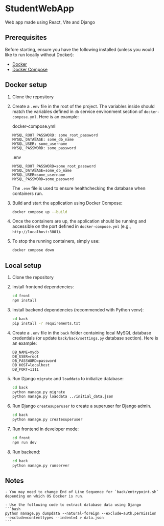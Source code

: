 # StudentWebApp

Web app made using React, Vite and Django

## Prerequisites

Before starting, ensure you have the following installed (unless you would like to run locally without Docker):

- [Docker](https://docs.docker.com/get-docker/)
- [Docker Compose](https://docs.docker.com/compose/install/)

## Docker setup

1. Clone the repository

2. Create a `.env` file in the root of the project. The variables inside should match the variables defined in `db` service environment section of `docker-compose.yml`. Here is an example:

    docker-compose.yml
    ```
    MYSQL_ROOT_PASSWORD: some_root_password
    MYSQL_DATABASE: some_db_name
    MYSQL_USER: some_username
    MYSQL_PASSWORD: some_password
    ```

    .env
    ```
    MYSQL_ROOT_PASSWORD=some_root_password
    MYSQL_DATABASE=some_db_name
    MYSQL_USER=some_username
    MYSQL_PASSWORD=some_password
    ```

    The `.env` file is used to ensure healthchecking the database when containers run.

3. Build and start the application using Docker Compose:

    ```bash
    docker compose up --build
    ```

4. Once the containers are up, the application should be running and accessible on the port defined in `docker-compose.yml` (e.g., `http://localhost:3001`).

5. To stop the running containers, simply use:

    ```bash
    docker compose down
    ```

## Local setup

1. Clone the repository

2. Install frontend dependencies:

    ```bash
    cd front
    npm install
    ```

3. Install backend dependencies (recommended with Python venv):

    ```bash
    cd back
    pip install -r requirements.txt
    ```

4. Create a `.env` file in the `back` folder containing local MySQL database credentials (or update `back/back/settings.py` database section). 
   Here is an example:

    ```dotenv
    DB_NAME=mydb
    DB_USER=root
    DB_PASSWORD=password
    DB_HOST=localhost
    DB_PORT=1111
    ```

5. Run Django `migrate` and `loaddata` to initialize database:

    ```bash
    cd back
    python manage.py migrate
    python manage.py loaddata ../initial_data.json
    ```

6. Run Django `createsuperuser` to create a superuser for Django admin.

    ```bash
    cd back
    python manage.py createsuperuser
    ```

7. Run frontend in developer mode:

    ```bash
    cd front
    npm run dev
    ```

8. Run backend:

    ```bash
    cd back
    python manage.py runserver
    ```

## Notes

    - You may need to change End of Line Sequence for `back/entrypoint.sh` depending on which OS Docker is run.

    - Use the following code to extract database data using Django
    ```bash
    python manage.py dumpdata --natural-foreign --exclude=auth.permission --exclude=contenttypes --indent=4 > data.json
    ```